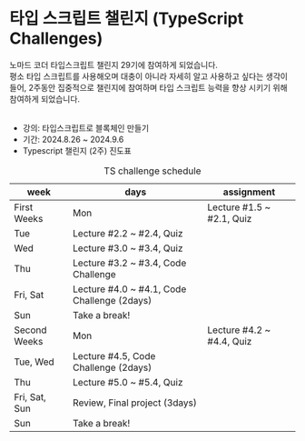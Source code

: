 # 타입 스크립트 챌린지 (TypeScript Challenges) <br />
노마드 코더 타입스크립트 챌린지 29기에 참여하게 되었습니다. <br />
평소 타입 스크립트를 사용해오며 대충이 아니라 자세히 알고 사용하고 싶다는 생각이 들어, 2주동안 집중적으로 챌린지에 참여하며 타입 스크립트 능력을 향상 시키기 위해 참여하게 되었습니다.<br /><br />

- 강의: 타입스크립트로 블록체인 만들기 <br />
- 기간: 2024.8.26 ~ 2024.9.6
- Typescript 챌린지 (2주) 진도표
<table>
  <caption>TS challenge schedule</caption>
    <thead>
    <tr>
      <th scope="col">week</th>
      <th scope="col">days</th>
      <th scope="col">assignment</th>
    </tr>
    </thead>
    <tbody>
      <tr>
        <td colgroup="6">First Weeks</td>
        <td>Mon</td>
        <td>Lecture #1.5 ~ #2.1, Quiz</td>
      </tr>
      <tr>
        <td>Tue</td>
        <td>Lecture #2.2 ~ #2.4, Quiz</td>
      </tr>
      <tr>
        <td>Wed</td>
        <td>Lecture #3.0 ~ #3.4, Quiz</td>
      </tr>
      <tr>
        <td>Thu</td>
        <td>Lecture #3.2 ~ #3.4, Code Challenge</td>
      </tr>
      <tr>
        <td>Fri, Sat</td>
        <td>Lecture #4.0 ~ #4.1, Code Challenge (2days)</td>
      </tr>
      <tr>
        <td>Sun</td>
        <td>Take a break!</td>
      </tr>
       <tr>
        <td colgroup="5">Second Weeks</td>
        <td>Mon</td>
        <td>Lecture #4.2 ~ #4.4, Quiz</td>
      </tr>
      <tr>
        <td>Tue, Wed</td>
        <td>Lecture #4.5, Code Challenge (2days)</td>
      </tr>
      <tr>
        <td>Thu</td>
        <td>Lecture #5.0 ~ #5.4, Quiz</td>
      </tr>
      <tr>
        <td>Fri, Sat, Sun</td>
        <td>Review, Final project (3days)</td>
      </tr>
      <tr>
        <td>Sun</td>
        <td>Take a break!</td>
      </tr>
    </tbody>
</table>